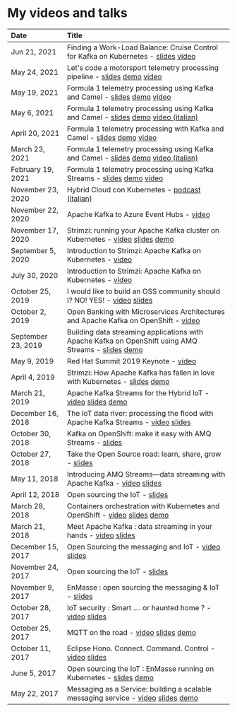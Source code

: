 # My videos and talks

| Date          | Title |
|:--------------|:------|
| Jun 21, 2021 | Finding a Work-Load Balance: Cruise Control for Kafka on Kubernetes - [slides](https://www.slideshare.net/paolopat/finding-a-workload-balance-cruise-control-for-kafka-on-kubernetes) [video](https://www.youtube.com/watch?v=Ox11Wo1RANI) |
| May 24, 2021 | Let's code a motorsport telemetry processing pipeline - [slides](https://www.slideshare.net/paolopat/lets-code-a-motorsport-telemetry-processing-pipeline) [demo](https://github.com/ppatierno/formula1-telemetry-kafka) [video](https://www.youtube.com/watch?v=zFmON75w1kE) |
| May 19, 2021 | Formula 1 telemetry processing using Kafka and Camel - [slides](https://www.slideshare.net/paolopat/formula-1-telemetry-processing-with-kafka-and-camel-248514188) [demo](https://github.com/ppatierno/formula1-telemetry-kafka) [video](https://www.youtube.com/watch?v=-MY0Jl5ybwg) |
| May 6, 2021 | Formula 1 telemetry processing using Kafka and Camel - [slides](https://www.slideshare.net/paolopat/formula-1-telemetry-processing-with-kafka-and-camel-248136103) [demo](https://github.com/ppatierno/formula1-telemetry-kafka) [video (italian)](https://www.youtube.com/watch?v=PYTNydI4IC8) |
| April 20, 2021 | Formula 1 telemetry processing with Kafka and Camel - [slides](https://www.slideshare.net/paolopat/formula-1-telemetry-processing-with-kafka-and-camel-246552673) [demo](https://github.com/ppatierno/codemotion-2021-formula1-kafka-camel) [video](https://youtu.be/fMziyBIjc1E?t=2492) |
| March 23, 2021 | Formula 1 telemetry processing using Kafka and Camel - [slides](https://www.slideshare.net/paolopat/formula-1-telemetry-processing-with-kafka-and-camel) [demo](https://github.com/ppatierno/codemotion-2021-formula1-kafka-camel) [video (italian)](https://youtu.be/c951cQGxkn8?list=PLq2-o3pBToweddPn98g7S0wvH21G7TSLV&t=7088) |
| February 19, 2021 | Formula 1 telemetry processing using Kafka Streams - [slides](https://www.slideshare.net/paolopat/formula-1-telemetry-processing-using-kafka-streams) [demo](https://github.com/ppatierno/devconfcz-2021-formula1-kafka-streams) [video](https://www.youtube.com/watch?v=OkXlSb4vfDk) |
| November 23, 2020 | Hybrid Cloud con Kubernetes - [podcast (italian)](https://www.spreaker.com/user/dotnetpodcast/hybrid-cloud-con-kubernetes) |
| November 22, 2020 | Apache Kafka to Azure Event Hubs - [video](https://www.youtube.com/watch?v=7N3jfUAs61Q) |
| November 17, 2020 | Strimzi: running your Apache Kafka cluster on Kubernetes - [video](https://www.youtube.com/watch?v=RyJqt139I94&feature=youtu.be&t=17066) [slides](https://www.slideshare.net/paolopat/strimzi-running-your-apache-kafka-cluster-on-kubernetes) [demo](https://github.com/ppatierno/devday-2020-strimzi-aks-eventhub) |
| September 5, 2020 | Introduction to Strimzi: Apache Kafka on Kubernetes - [video](https://youtu.be/GSh9aHvdZco) |
| July 30, 2020 | Introduction to Strimzi: Apache Kafka on Kubernetes - [video](https://youtu.be/GSh9aHvdZco) |
| October 25, 2019 | I would like to build an OSS community should I? NO! YES! - [video](https://www.youtube.com/watch?v=yJVxwVXdJaA) [slides](https://www.slideshare.net/paolopat/i-would-like-to-build-an-oss-community-should-i-no-yes) |
| October 2, 2019 | Open Banking with Microservices Architectures and Apache Kafka on OpenShift - [video](https://www.youtube.com/watch?v=a8gSwOQyffo&t=94s) |
| September 23, 2019 | Building data streaming applications with Apache Kafka on OpenShift using AMQ Streams - [slides](https://www.slideshare.net/paolopat/building-data-streaming-applications-with-apache-kafka-on-openshift-using-amq-streams) [demo](https://github.com/ppatierno/rhte-2019) |
| May 9, 2019 | Red Hat Summit 2019 Keynote - [video](https://youtu.be/FUu4kMc0PL8?t=5793) |
| April 4, 2019 | Strimzi: How Apache Kafka has fallen in love with Kubernetes - [slides](https://www.slideshare.net/paolopat/strimzi-how-apache-kafka-has-fallen-in-love-with-kubernetes) [demo](https://github.com/ppatierno/modern-integration-and-application-development-day-2019) |
| March 21, 2019 | Apache Kafka Streams for the Hybrid IoT - [video](https://www.youtube.com/watch?v=zmLzDj8OgQY) [slides](https://www.slideshare.net/paolopat/apache-kafka-for-the-hybrid-iot) [demo](https://github.com/ppatierno/kafka-hybrid-iot) |
| December 16, 2018 | The IoT data river: processing the flood with Apache Kafka Streams - [video](https://www.youtube.com/watch?v=wH1jJASiq6U) [slides](https://www.slideshare.net/paolopat/iot-data-streaming-with-apache-kafka) |
| October 30, 2018 | Kafka on OpenShift: make it easy with AMQ Streams - [slides](https://www.slideshare.net/paolopat/kafka-on-openshift-make-it-easy-with-amq-streams) |
| October 27, 2018 | Take the Open Source road: learn, share, grow - [slides](https://www.slideshare.net/paolopat/take-the-open-source-road-learn-share-grow) |
| May 11, 2018 | Introducing AMQ Streams—data streaming with Apache Kafka - [video](https://www.youtube.com/watch?v=-izxHJQSQ7E&t=605s) [slides](https://www.slideshare.net/paolopat/introducing-amq-streams-data-streaming-with-apache-kafka) |
| April 12, 2018 | Open sourcing the IoT - [slides](https://www.slideshare.net/paolopat/open-sourcing-the-iot-93787899) |
| March 28, 2018 | Containers orchestration with Kubernetes and OpenShift - [video](https://www.youtube.com/watch?v=iUGJjoTqNn0) [slides](https://www.slideshare.net/paolopat/containers-orchestration-with-kubernetes-and-openshift-92280115) [demo](https://github.com/ppatierno/devday-kubernetes-openshift) |
| March 21, 2018 | Meet Apache Kafka : data streaming in your hands - [video](https://www.youtube.com/watch?v=XCcMDQq6Tlo) [slides](https://www.slideshare.net/paolopat/meet-apache-kafka-data-streaming-in-your-hands) |
| December 15, 2017 | Open Sourcing the messaging and IoT - [video](https://www.youtube.com/watch?v=ZIp9EPQ25eM) [slides](https://www.slideshare.net/paolopat/open-sourcing-the-messaging-and-iot) |
| November 24, 2017 | Open sourcing the IoT - [slides](https://www.slideshare.net/paolopat/open-sourcing-the-iot) |
| November 9, 2017 | EnMasse : open sourcing the messaging & IoT - [slides](https://www.slideshare.net/paolopat/enmasse-open-sourcing-the-messaging-iot-81861295) |
| October 28, 2017 | IoT security : Smart .... or haunted home ? - [video](https://www.youtube.com/watch?v=1iQmGjJFAUI) [slides](https://www.slideshare.net/paolopat/iot-security-smart-or-haunted-home) |
| October 25, 2017 | MQTT on the road - [video](https://www.youtube.com/watch?v=EefQVUumQy8) [slides](https://www.slideshare.net/paolopat/mqtt-on-the-road) [demo](https://github.com/ppatierno/devday-mqtt-on-the-road) |
| October 11, 2017 | Eclipse Hono. Connect. Command. Control - [video](https://www.youtube.com/watch?v=VEXuz2bFSrE) [slides](https://www.slideshare.net/paolopat/eclipse-hono-connect-command-control-80697771) |
| June 5, 2017 | Open sourcing the IoT : EnMasse running on Kubernetes - [slides](https://www.slideshare.net/paolopat/open-sourcing-the-iot-enmasse-running-on-kubernetes) [demo](https://github.com/ppatierno/enmasse-iot-demo) |
| May 22, 2017 | Messaging as a Service: building a scalable messaging service - [video](https://www.youtube.com/watch?v=19Nw5hc8P7o) [slides](https://www.slideshare.net/paolopat/messaging-as-a-service-building-a-scalable-messaging-service) [demo](https://github.com/ppatierno/devday-maas) |